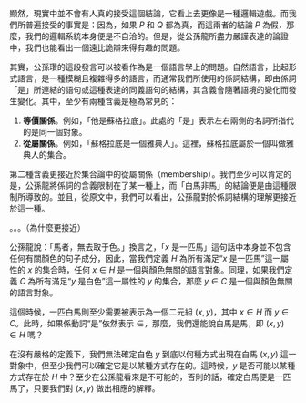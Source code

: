 





顯然，現實中並不會有人真的接受這個結論，它看上去更像是一種邏輯遊戲。而我們所普遍接受的事實是：因為，如果 $P$ 和 $Q$ 都為真，而這兩者的結論 $P$ 為假，那麼，我們的邏輯系統本身便是不自洽的。但是，從公孫龍所盡力嚴謹表達的論證中，我們也能看出一個遠比詭辯來得有趣的問題。

其實，公孫瓚的這段發言可以被看作為是一個語言學上的問題。自然語言，比起形式語言，是一種模糊且複雜得多的語言，而通常我們所使用的係詞結構，即由係詞「是」所連結的語句或這種表達的同義語句的結構，其含義會隨著語境的變化而發生變化。其中，至少有兩種含義是極為常見的：

1. **等價關係**。例如，「他是蘇格拉底」。此處的「是」表示左右兩側的名詞所指代的是同一個對象。
2. **從屬關係**。例如，「蘇格拉底是一個雅典人」。這裡，蘇格拉底屬於一個叫做雅典人的集合。

第二種含義更接近於集合論中的從屬關係（membership）。我們至少可以肯定的是，公孫龍將係詞的含義限制在了某一種上，而「白馬非馬」的結論便是由這種限制所導致的。並且，從原文中，我們可以看出，公孫龍對於係詞結構的理解更接近於這一種。

。。。（為什麼更接近）

公孫龍說：「馬者，無去取于色。」換言之，「$x$ 是一匹馬」這句話中本身並不包含任何有關顏色的句子成分，因此，當我們定義 $H$ 為所有滿足“$x$ 是一匹馬”這一屬性的 $x$ 的集合時，任何 $x \in H$ 是一個與顏色無關的語言對象。同理，如果我們定義 $C$ 為所有滿足“$y$ 是白色”這一屬性的 $y$ 的集合，那麼 $y \in C$ 是一個與顏色無關的語言對象。

這個時候，一匹白馬則至少需要被表示為一個二元組 $(x,y)$，其中 $x \in H$ 而 $y \in C$。此時，如果係動詞“是”依然表示 $\in$，那麼，我們還能說白馬是馬，即 $(x,y) \in H$ 嗎？

在沒有嚴格的定義下，我們無法確定白色 $y$ 到底以何種方式出現在白馬 $(x,y)$ 這一對象中，但至少我們可以確定它是以某種方式存在的。這時候，$y$ 是否可能以某種方式存在於 $H$ 中？至少在公孫龍看來是不可能的，否則的話，確定白馬便是一匹馬了，只要我們對 $(x,y)$ 做出相應的解釋。